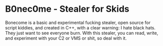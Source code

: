 # B0nec0me - Stealer for Skids
Bonecome is a basic and experimental fucking stealer, open source for script kiddies, and created in C++, with a clear warning: I hate black hats. They just want to see everyone burn. With this stealer, you can read, write, and experiment with your C2 or VMS or shit, so deal with it.
